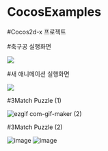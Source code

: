 # CocosExamples
#Cocos2d-x 프로젝트

#축구공 실행화면

<img src= "https://user-images.githubusercontent.com/93897045/184131501-0806c4b7-097c-4bc9-bdfd-116b1baf235a.gif">

#새 애니메이션 실행화면

<img src= "https://user-images.githubusercontent.com/93897045/184140921-62d954f9-c63d-407f-9b48-edb2640b6824.gif">


#3Match Puzzle (1)

![ezgif com-gif-maker (2)](https://user-images.githubusercontent.com/93897045/185171774-0d34d683-84dc-4950-8559-a98ed51ec4aa.gif)

#3Match Puzzle (2)

![image](https://user-images.githubusercontent.com/93897045/185735916-f35c6310-cd20-4478-99c9-f75301bcd0f4.png)
![image](https://user-images.githubusercontent.com/93897045/185735922-48c42908-1587-4cf5-a1c3-990bf99c4c6e.png)
